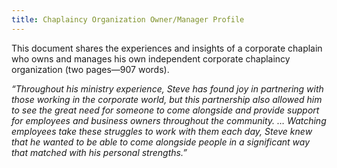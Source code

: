 ```yaml
---
title: Chaplaincy Organization Owner/Manager Profile
---
```

This document shares the experiences and insights of a corporate chaplain who owns and manages his own independent corporate chaplaincy organization (two pages—907 words).

_&#8220;Throughout his ministry experience, Steve has found joy in partnering with those working in the corporate world, but this partnership also allowed him to see the great need for someone to come alongside and provide support for employees and business owners throughout the community. &#8230; Watching employees take these struggles to work with them each day, Steve knew that he wanted to be able to come alongside people in a significant way that matched with his personal strengths.&#8221;_
